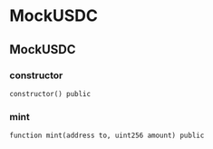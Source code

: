 # MockUSDC

## MockUSDC

### constructor

```solidity
constructor() public
```

### mint

```solidity
function mint(address to, uint256 amount) public
```

